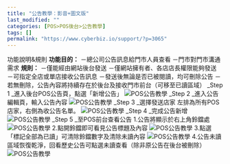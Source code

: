 ```yaml
---
title: "公告教學：影音+圖文版"
last_modified: ""
categories: [POS>POS後台>公告教學]
tags: []
permalink: "https://www.cyberbiz.io/support/?p=3065"
---
```


功能說明&規則 **功能目的：** －總公司公告訊息給門市人員查看 －門市對門市溝通需求 **規則：** －僅能經由網站後台發送
－僅網站擁有者、各店店長權限能夠發送 －可指定全店或單店接收公告訊息 －發送後無論是否已被閱讀，均可刪除公告
－若無刪除，公告內容將持續存在於後台及接收門市前台（可移至已讀區域） _Step 1 _進入後台POS公告頁，點選「新增公告」
![POS公告教學](https://www.cyberbiz.co/support/wp-content/uploads/2019/05/bulletin1.png) _Step 2 _進入公告編輯頁，輸入公告內容
![POS公告教學](https://www.cyberbiz.co/support/wp-content/uploads/2019/05/bulletin2.png) _Step 3 _選擇發送店家  左排為所有POS店家，右側為收公告名單。
![POS公告教學](https://www.cyberbiz.co/support/wp-content/uploads/2019/05/bulletin3.png) _Step 4 _完成公告新增
![POS公告教學](https://www.cyberbiz.co/support/wp-content/uploads/2019/05/bulletin4.png) _Step 5 _至POS前台查看公告  1.公告將顯示於右上角鈴鐺處
![POS公告教學](https://www.cyberbiz.co/support/wp-content/uploads/2019/05/bulletin5.png) 2.點開鈴鐺即可看見公告標題及內容
![POS公告教學](https://www.cyberbiz.co/support/wp-content/uploads/2019/05/bulletin6.png) 3.點選「標記全部為已讀」可清除鈴鐺數字及清除未讀內容
![POS公告教學](https://www.cyberbiz.co/support/wp-content/uploads/2019/05/bulletin7.png) 4.公告未讀區域恢復乾淨，回看歷史公告可點選未讀查看（除非原公告在後台被刪除）
![POS公告教學](https://www.cyberbiz.co/support/wp-content/uploads/2019/05/bulletin8.png)


